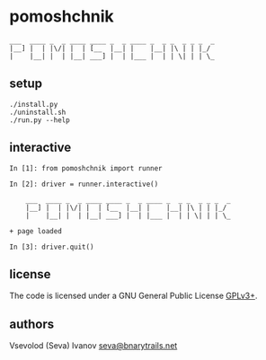 # pomoshchnik

    ___  ____ _  _ ____ ____ _  _ ____ _  _ _  _ _ _  _ 
    |__] |  | |\/| |  | [__  |__| |    |__| |\ | | |_/  
    |    |__| |  | |__| ___] |  | |___ |  | | \| | | \_ 
                                                        

## setup

    ./install.py
    ./uninstall.sh
    ./run.py --help

## interactive

    In [1]: from pomoshchnik import runner

    In [2]: driver = runner.interactive()

        ___  ____ _  _ ____ ____ _  _ ____ _  _ _  _ _ _  _ 
        |__] |  | |\/| |  | [__  |__| |    |__| |\ | | |_/  
        |    |__| |  | |__| ___] |  | |___ |  | | \| | | \_ 

    + page loaded

    In [3]: driver.quit()

## license

The code is licensed under a GNU General Public License [GPLv3+](http://www.gnu.org/licenses/gpl.html).

## authors

Vsevolod (Seva) Ivanov <seva@bnarytrails.net>
